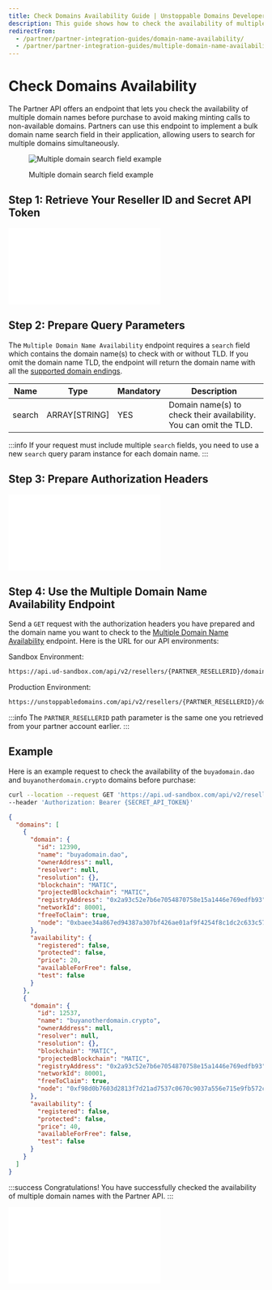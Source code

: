```yaml
---
title: Check Domains Availability Guide | Unstoppable Domains Developer Portal
description: This guide shows how to check the availability of multiple domain names before purchase with your Partner account.
redirectFrom:
  - /partner/partner-integration-guides/domain-name-availability/
  - /partner/partner-integration-guides/multiple-domain-name-availability/
---
```


# Check Domains Availability

The Partner API offers an endpoint that lets you check the availability of multiple domain names before purchase to avoid making minting calls to non-available domains. Partners can use this endpoint to implement a bulk domain name search field in their application, allowing users to search for multiple domains simultaneously.

<figure>

![Multiple domain search field example](/images/multiple-domain-search-field.png)

<figcaption>Multiple domain search field example</figcaption>
</figure>

## Step 1: Retrieve Your Reseller ID and Secret API Token

<embed src="/snippets/_reseller-id-location.md" />

## Step 2: Prepare Query Parameters

The `Multiple Domain Name Availability` endpoint requires a `search` field which contains the domain name(s) to check with or without TLD. If you omit the domain name TLD, the endpoint will return the domain name with all the [supported domain endings](/developer-toolkit/resolution-integration-methods/resolution-service/endpoints/get-supported-tlds.md).

| Name   | Type          | Mandatory | Description                                                       |
| ------ | ------------- | --------- | ----------------------------------------------------------------- |
| search | ARRAY[STRING] | YES       | Domain name(s) to check their availability. You can omit the TLD. |

:::info
If your request must include multiple `search` fields, you need to use a new `search` query param instance for each domain name.
:::

## Step 3: Prepare Authorization Headers

<embed src="/snippets/_auth-headers-preparation.md" />

## Step 4: Use the Multiple Domain Name Availability Endpoint

Send a `GET` request with the authorization headers you have prepared and the domain name you want to check to the [Multiple Domain Name Availability](https://docs.unstoppabledomains.com/openapi/reference/#operation/GetDomains) endpoint. Here is the URL for our API environments:

Sandbox Environment:

```bash
https://api.ud-sandbox.com/api/v2/resellers/{PARTNER_RESELLERID}/domains?search={DOMAIN_TO_CHECK}
```

Production Environment:

```bash
https://unstoppabledomains.com/api/v2/resellers/{PARTNER_RESELLERID}/domains?search={DOMAIN_TO_CHECK}
```

:::info
The `PARTNER_RESELLERID` path parameter is the same one you retrieved from your partner account earlier.
:::

## Example

Here is an example request to check the availability of the `buyadomain.dao` and `buyanotherdomain.crypto` domains before purchase:

```bash Request
curl --location --request GET 'https://api.ud-sandbox.com/api/v2/resellers/{PARTNER_RESELLERID}/domains?search=buyadomain.dao&search=buyanotherdomain.crypto' \
--header 'Authorization: Bearer {SECRET_API_TOKEN}'
```

```json Response
{
  "domains": [
    {
      "domain": {
        "id": 12390,
        "name": "buyadomain.dao",
        "ownerAddress": null,
        "resolver": null,
        "resolution": {},
        "blockchain": "MATIC",
        "projectedBlockchain": "MATIC",
        "registryAddress": "0x2a93c52e7b6e7054870758e15a1446e769edfb93",
        "networkId": 80001,
        "freeToClaim": true,
        "node": "0xbaee34a867ed94387a307bf426ae01af9f4254f8c1dc2c633c577278df0d6454"
      },
      "availability": {
        "registered": false,
        "protected": false,
        "price": 20,
        "availableForFree": false,
        "test": false
      }
    },
    {
      "domain": {
        "id": 12537,
        "name": "buyanotherdomain.crypto",
        "ownerAddress": null,
        "resolver": null,
        "resolution": {},
        "blockchain": "MATIC",
        "projectedBlockchain": "MATIC",
        "registryAddress": "0x2a93c52e7b6e7054870758e15a1446e769edfb93",
        "networkId": 80001,
        "freeToClaim": true,
        "node": "0xf98d0b7603d2813f7d21ad7537c0670c9037a556e715e9fb572c7a87e5e854b4"
      },
      "availability": {
        "registered": false,
        "protected": false,
        "price": 40,
        "availableForFree": false,
        "test": false
      }
    }
  ]
}
```

:::success Congratulations!
You have successfully checked the availability of multiple domain names with the Partner API.
:::

<embed src="/snippets/_discord.md" />
